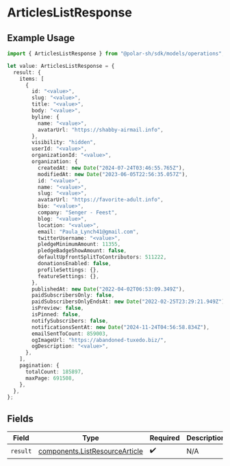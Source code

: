 # ArticlesListResponse

## Example Usage

```typescript
import { ArticlesListResponse } from "@polar-sh/sdk/models/operations";

let value: ArticlesListResponse = {
  result: {
    items: [
      {
        id: "<value>",
        slug: "<value>",
        title: "<value>",
        body: "<value>",
        byline: {
          name: "<value>",
          avatarUrl: "https://shabby-airmail.info",
        },
        visibility: "hidden",
        userId: "<value>",
        organizationId: "<value>",
        organization: {
          createdAt: new Date("2024-07-24T03:46:55.765Z"),
          modifiedAt: new Date("2023-06-05T22:56:35.057Z"),
          id: "<value>",
          name: "<value>",
          slug: "<value>",
          avatarUrl: "https://favorite-adult.info",
          bio: "<value>",
          company: "Senger - Feest",
          blog: "<value>",
          location: "<value>",
          email: "Paula_Lynch41@gmail.com",
          twitterUsername: "<value>",
          pledgeMinimumAmount: 11355,
          pledgeBadgeShowAmount: false,
          defaultUpfrontSplitToContributors: 511222,
          donationsEnabled: false,
          profileSettings: {},
          featureSettings: {},
        },
        publishedAt: new Date("2022-04-02T06:53:09.349Z"),
        paidSubscribersOnly: false,
        paidSubscribersOnlyEndsAt: new Date("2022-02-25T23:29:21.949Z"),
        isPreview: false,
        isPinned: false,
        notifySubscribers: false,
        notificationsSentAt: new Date("2024-11-24T04:56:58.834Z"),
        emailSentToCount: 859003,
        ogImageUrl: "https://abandoned-tuxedo.biz/",
        ogDescription: "<value>",
      },
    ],
    pagination: {
      totalCount: 185897,
      maxPage: 691508,
    },
  },
};
```

## Fields

| Field                                                                            | Type                                                                             | Required                                                                         | Description                                                                      |
| -------------------------------------------------------------------------------- | -------------------------------------------------------------------------------- | -------------------------------------------------------------------------------- | -------------------------------------------------------------------------------- |
| `result`                                                                         | [components.ListResourceArticle](../../models/components/listresourcearticle.md) | :heavy_check_mark:                                                               | N/A                                                                              |